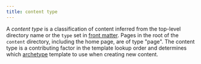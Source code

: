 ```yaml
---
title: content type
---
```


A _content type_ is a classification of content inferred from the top-level directory name or the `type` set in [front matter](g). Pages in the root of the `content` directory, including the home page, are of type "page". The content type is a contributing factor in the template lookup order and determines which [archetype](/content-management/archetypes/) template to use when creating new content.
